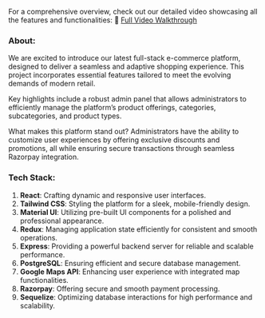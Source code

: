 For a comprehensive overview, check out our detailed video showcasing all the features and functionalities:
🔗 [Full Video Walkthrough](https://youtu.be/oS9SN9LTKUE)


### About:
We are excited to introduce our latest full-stack e-commerce platform, designed to deliver a seamless and adaptive shopping experience. This project incorporates essential features tailored to meet the evolving demands of modern retail.

Key highlights include a robust admin panel that allows administrators to efficiently manage the platform’s product offerings, categories, subcategories, and product types.

What makes this platform stand out? Administrators have the ability to customize user experiences by offering exclusive discounts and promotions, all while ensuring secure transactions through seamless Razorpay integration.

### Tech Stack:
1. **React**: Crafting dynamic and responsive user interfaces.
2. **Tailwind CSS**: Styling the platform for a sleek, mobile-friendly design.
3. **Material UI**: Utilizing pre-built UI components for a polished and professional appearance.
4. **Redux**: Managing application state efficiently for consistent and smooth operations.
5. **Express**: Providing a powerful backend server for reliable and scalable performance.
6. **PostgreSQL**: Ensuring efficient and secure database management.
7. **Google Maps API**: Enhancing user experience with integrated map functionalities.
8. **Razorpay**: Offering secure and smooth payment processing.
9. **Sequelize**: Optimizing database interactions for high performance and scalability.

